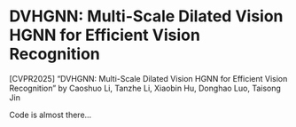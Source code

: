 # DVHGNN: Multi-Scale Dilated Vision HGNN for Efficient Vision Recognition
[CVPR2025] “DVHGNN: Multi-Scale Dilated Vision HGNN for Efficient Vision Recognition” by Caoshuo Li, Tanzhe Li, Xiaobin Hu, Donghao Luo, Taisong Jin

Code is almost there...
